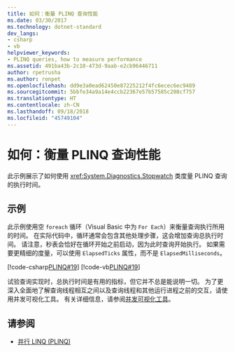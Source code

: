 ```yaml
---
title: 如何：衡量 PLINQ 查询性能
ms.date: 03/30/2017
ms.technology: dotnet-standard
dev_langs:
- csharp
- vb
helpviewer_keywords:
- PLINQ queries, how to measure performance
ms.assetid: 491ba43b-2c10-473d-9aab-e2cb96446711
author: rpetrusha
ms.author: ronpet
ms.openlocfilehash: dd9e3a0ead62450e87225212f4fc6ecec6ec9489
ms.sourcegitcommit: 5bbfe34a9a14e4ccb22367e57b57585c208cf757
ms.translationtype: HT
ms.contentlocale: zh-CN
ms.lasthandoff: 09/18/2018
ms.locfileid: "45749104"
---
```

# <a name="how-to-measure-plinq-query-performance"></a>如何：衡量 PLINQ 查询性能
此示例展示了如何使用 <xref:System.Diagnostics.Stopwatch> 类度量 PLINQ 查询的执行时间。  
  
## <a name="example"></a>示例  
 此示例使用空 `foreach` 循环（Visual Basic 中为 `For Each`）来衡量查询执行所用的时间。 在实际代码中，循环通常会包含其他处理步骤，这会增加查询总执行时间。 请注意，秒表会恰好在循环开始之前启动，因为此时查询开始执行。 如果需要更精细的度量，可以使用 `ElapsedTicks` 属性，而不是 `ElapsedMilliseconds`。  
  
 [!code-csharp[PLINQ#19](../../../samples/snippets/csharp/VS_Snippets_Misc/plinq/cs/measure2.cs#19)]
 [!code-vb[PLINQ#19](../../../samples/snippets/visualbasic/VS_Snippets_Misc/plinq/vb/measure2.vb#19)]  
  
 试验查询实现时，总执行时间是有用的指标，但它并不总是能说明一切。 为了更深入全面地了解查询线程相互之间以及查询线程和其他运行进程之前的交互，请使用并发可视化工具。 有关详细信息，请参阅[并发可视化工具](/visualstudio/profiling/concurrency-visualizer)。  
  
## <a name="see-also"></a>请参阅

- [并行 LINQ (PLINQ)](../../../docs/standard/parallel-programming/parallel-linq-plinq.md)
